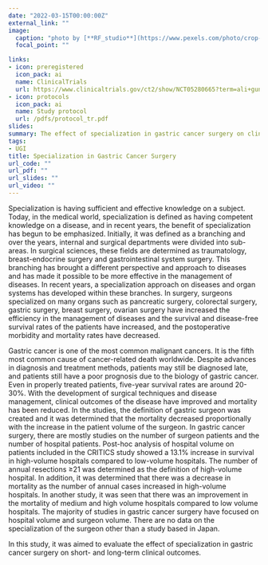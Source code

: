 ```yaml
---
date: "2022-03-15T00:00:00Z"
external_link: ""
image:
  caption: "photo by [**RF_studio**](https://www.pexels.com/photo/crop-astrophysicist-exploring-surface-of-moon-while-using-tablet-in-university-3825567/) on **Pexels**"
  focal_point: ""

links:
- icon: preregistered
  icon_pack: ai
  name: ClinicalTrials
  url: https://www.clinicaltrials.gov/ct2/show/NCT05280665?term=ali+guner&draw=2&rank=1
- icon: protocols
  icon_pack: ai
  name: Study protocol
  url: /pdfs/protocol_tr.pdf
slides: 
summary: The effect of specialization in gastric cancer surgery on clinical outcomes is being investigated.
tags:
- UGI
title: Specialization in Gastric Cancer Surgery
url_code: ""
url_pdf: ""
url_slides: ""
url_video: ""
---
```


Specialization is having sufficient and effective knowledge on a subject. Today, in the medical world, specialization is defined as having competent knowledge on a disease, and in recent years, the benefit of specialization has begun to be emphasized. Initially, it was defined as a branching and over the years, internal and surgical departments were divided into sub-areas. In surgical sciences, these fields are determined as traumatology, breast-endocrine surgery and gastrointestinal system surgery. This branching has brought a different perspective and approach to diseases and has made it possible to be more effective in the management of diseases. In recent years, a specialization approach on diseases and organ systems has developed within these branches. In surgery, surgeons specialized on many organs such as pancreatic surgery, colorectal surgery, gastric surgery, breast surgery, ovarian surgery have increased the efficiency in the management of diseases and the survival and disease-free survival rates of the patients have increased, and the postoperative morbidity and mortality rates have decreased.

Gastric cancer is one of the most common malignant cancers. It is the fifth most common cause of cancer-related death worldwide. Despite advances in diagnosis and treatment methods, patients may still be diagnosed late, and patients still have a poor prognosis due to the biology of gastric cancer. Even in properly treated patients, five-year survival rates are around 20-30%. With the development of surgical techniques and disease management, clinical outcomes of the disease have improved and mortality has been reduced. In the studies, the definition of gastric surgeon was created and it was determined that the mortality decreased proportionally with the increase in the patient volume of the surgeon. In gastric cancer surgery, there are mostly studies on the number of surgeon patients and the number of hospital patients. Post-hoc analysis of hospital volume on patients included in the CRITICS study showed a 13.1% increase in survival in high-volume hospitals compared to low-volume hospitals. The number of annual resections ≥21 was determined as the definition of high-volume hospital. In addition, it was determined that there was a decrease in mortality as the number of annual cases increased in high-volume hospitals. In another study, it was seen that there was an improvement in the mortality of medium and high volume hospitals compared to low volume hospitals. The majority of studies in gastric cancer surgery have focused on hospital volume and surgeon volume. There are no data on the specialization of the surgeon other than a study based in Japan.

In this study, it was aimed to evaluate the effect of specialization in gastric cancer surgery on short- and long-term clinical outcomes.
